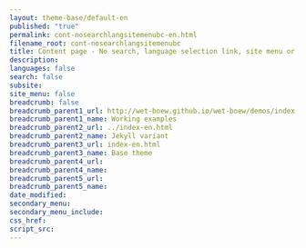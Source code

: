 ```yaml
---
layout: theme-base/default-en
published: "true"
permalink: cont-nosearchlangsitemenubc-en.html
filename_root: cont-nosearchlangsitemenubc
title: Content page - No search, language selection link, site menu or breadcrumb trail - Base theme
description:
languages: false
search: false
subsite:
site_menu: false
breadcrumb: false
breadcrumb_parent1_url: http://wet-boew.github.io/wet-boew/demos/index-eng.html
breadcrumb_parent1_name: Working examples
breadcrumb_parent2_url: ../index-en.html
breadcrumb_parent2_name: Jekyll variant
breadcrumb_parent3_url: index-en.html
breadcrumb_parent3_name: Base theme
breadcrumb_parent4_url:
breadcrumb_parent4_name:
breadcrumb_parent5_url:
breadcrumb_parent5_name:
date_modified:
secondary_menu:
secondary_menu_include:
css_href:
script_src:
---
```



